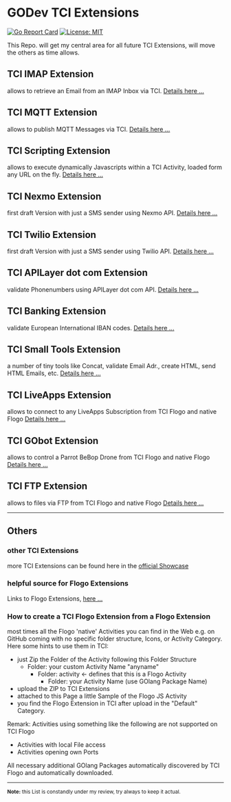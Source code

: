 # GODev TCI Extensions
[![Go Report Card](https://goreportcard.com/badge/github.com/JGrotex/tci-extensions)](https://goreportcard.com/report/github.com/JGrotex/tci-extensions) [![License: MIT](https://img.shields.io/badge/License-MIT-yellow.svg)](https://opensource.org/licenses/MIT)

This Repo. will get my central area for all future TCI Extensions, will move the others as time allows.

## TCI IMAP Extension
allows to retrieve an Email from an IMAP Inbox via TCI.
[Details here ...](extensions/IMAP/README.md)

## TCI MQTT Extension
allows to publish MQTT Messages via TCI.
[Details here ...](extensions/MQTT/readme.md)

## TCI Scripting Extension
allows to execute dynamically Javascripts within a TCI Activity, loaded form any URL on the fly.
[Details here ...](extensions/Scripting/readme.md)

## TCI Nexmo Extension
first draft Version with just a SMS sender using Nexmo API.
[Details here ...](extensions/Nexmo/readme.md)

## TCI Twilio Extension
first draft Version with just a SMS sender using Twilio API.
[Details here ...](https://github.com/JGrotex/tci-wi-twilio-extension)

## TCI APILayer dot com Extension
validate Phonenumbers using APILayer dot com API.
[Details here ...](https://github.com/JGrotex/tci-wi-apilayer-extension)

## TCI Banking Extension
validate European International IBAN codes.
[Details here ...](https://github.com/JGrotex/tci-wi-banking-extension)

## TCI Small Tools Extension
a number of tiny tools like Concat, validate Email Adr., create HTML, send HTML Emails, etc.
[Details here ...](https://github.com/JGrotex/tci-wi-smalltools-extension)

## TCI LiveApps Extension
allows to connect to any LiveApps Subscription from TCI Flogo and native Flogo
[Details here ...](extensions/custLiveApps/readme.md)

## TCI GObot Extension
allows to control a Parrot BeBop Drone from TCI Flogo and native Flogo
[Details here ...](extensions/GObot/README.md)

## TCI FTP Extension
allows to files via FTP from TCI Flogo and native Flogo
[Details here ...](extensions/FTP/README.md)

<hr>

## Others

### other TCI Extensions
more TCI Extensions can be found here in the [official Showcase](https://tibcosoftware.github.io/tci-awesome/)

### helpful source for Flogo Extensions
Links to Flogo Extensions, [here ...](flogokowhow.md)

### How to create a TCI Flogo Extension from a Flogo Extension
most times all the Flogo 'native' Activities you can find in the Web e.g. on GitHub coming with no specific folder structure, Icons, or Activity Category. Here some hints to use them in TCI:
- just Zip the Folder of the Activity following this Folder Structure
  - Folder: your custom Activity Name "anyname"
    - Folder: activity <- defines that this is a Flogo Activity
      - Folder: your Activity Name (use GOlang Package Name)
- upload the ZIP to TCI Extensions
- attached to this Page a little Sample of the Flogo JS Activity
- you find the Flogo Extension in TCI after upload in the "Default" Category.

Remark: Activities using something like the following are not supported on TCI Flogo
- Activities with local File access
- Activities opening own Ports

All necessary additional GOlang Packages automatically discovered by TCI Flogo and automatically downloaded.

<hr>
<sub><b>Note:</b> this List is constandly under my review, try always to keep it actual.</sub>
